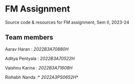 # FM Assignment

Source code & resources for FM assignment, Sem II, 2023-24

## Team members

Aarav Haran : _2022B3A70880H_

Aditya Pentyala : _2022B3A70522H_

Vaishnu Kanna : _2022B3A71608H_

Rishabh Nanda :* _2022A3PS0652H_*


